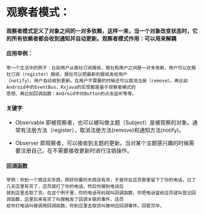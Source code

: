 # 观察者模式：

 #### 观察者模式定义了对象之间的一对多依赖，这样一来，当一个对象改变状态时，它的所有依赖者都会收到通知并自动更新。观察者模式作用：可以用来解耦
 #### 应用举例：
 ```text
举一个生活中的例子：比如用户从报社订阅报纸，报社和用户之间是一对多依赖，用户可以在报社订阅（register）报纸，报社可以把最新的报纸发给用户
（notify），用户自动收到更新。在用户不需要的时候还可以取消注册（remove）。再比如Android中的EventBus，Rxjava的实现都是基于观察者模式的
思想。再比如回调函数：Android中对Button的点击监听等等。
```

#### 关键字

- Observable
    即被观察者，也可以被叫做主题（Subject）是被观察的对象。通常有注册方法（register），取消注册方法(remove)和通知方法(notify)。

- Observer
    即观察者，可以接收到主题的更新。当对某个主题感兴趣的时候需要注册自己，在不需要接收更新时进行注销操作。
    
    
#### 回调函数
    举例：你到一个商店买东西，刚好你要的东西没有货，于是你在店员那里留下了你的电话，过了几天店里有货了，店员就打了你的电话，然后你接到电话后
    就到店里去取了货。在这个例子里，你的电话号码就叫回调函数，你把电话留给店员就叫登记回调函数，店里后来有货了叫做触发了回调关联的事件，店员
    给你打电话叫做调用回调函数，你到店里去取货叫做响应回调事件。回答完毕。